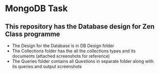 # MongoDB Task

## This repository has the Database design for Zen Class programme 

- The Design for the Database is in DB Design folder
- The Collections folder has the all the collections types and its documents (attached screenshots for reference)
- The Queries folder contains all Questions in separate folder along with its queries and output screenshots